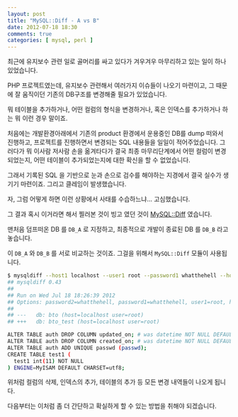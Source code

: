 ```yaml
---
layout: post
title: "MySQL::Diff - A vs B"
date: 2012-07-18 18:30
comments: true
categories: [ mysql, perl ]
---
```


 최근에 유지보수 관련 일로 골머리를 싸고 있다가 겨우겨우 마무리하고 있는 일이 하나 있었습니다.

 PHP 프로젝트였는데, 유지보수 관련해서 여러가지 이슈들이 나오기 마련이고, 그 때문에 잘 움직이던 기존의 DB구조를
변경해줄 필요가 있었습니다.

 뭐 테이블을 추가하거나, 어떤 컬럼의 형식을 변경하거나, 혹은 인덱스를 추가하거나 하는 뭐 이런 경우 말이죠.

 처음에는 개발환경아래에서 기존의 product 환경에서 운용중인 DB를 dump 떠와서 진행하고, 프로젝트를 진행하면서
변경되는 SQL 내용들을 일일이 적어주었습니다. 그러다가 뭐 이사람 저사람 손을 옮겨타다가 결국 최종 마무리단계에서 
어떤 컬럼이 변경되었는지, 어떤 테이블이 추가되었는지에 대한 확신을 할 수 없었습니다.

 그래서 기록된 SQL 을 기반으로 눈과 손으로 검수를 해야하는 지경에서 결국 실수가 생기기 마련이죠. 그리고 클레임이 발생했습니다.

 자, 그럼 어떻게 하면 이런 상황에서 사태를 수습하느냐... 고심했습니다.

 그 결과 혹시 이거라면 해서 찔러본 것이 빙고 였던 것이 [MySQL::Diff](http://metacpan.org/module/MySQL::Diff) 였습니다.

 맨처음 덤프떠온 DB 를 `DB_A` 로 지정하고, 최종적으로 개발이 종료된 DB 를 `DB_B` 라고 놓습니다.

 이 `DB_A` 와 `DB_B` 를 서로 비교하는 것이죠. 그걸을 위해서 `MySQL::Diff` 모듈이 사용됩니다.


``` bash
$ mysqldiff --host1 localhost --user1 root --password1 whatthehell --host2 localhost --user2 root --password2 whatthehell bto bto_test
## mysqldiff 0.43
## 
## Run on Wed Jul 18 18:26:39 2012
## Options: password2=whatthehell, password1=whatthehell, user1=root, host2=localhost, debug=0, host1=localhost, user2=root
##
## ---   db: bto (host=localhost user=root)
## +++   db: bto_test (host=localhost user=root)

ALTER TABLE auth DROP COLUMN updated_on; # was datetime NOT NULL DEFAULT '0000-00-00 00:00:00'
ALTER TABLE auth DROP COLUMN created_on; # was datetime NOT NULL DEFAULT '0000-00-00 00:00:00'
ALTER TABLE auth ADD UNIQUE passwd (passwd);
CREATE TABLE test1 (
  test1 int(11) NOT NULL
) ENGINE=MyISAM DEFAULT CHARSET=utf8;
```

위처럼 컬럼의 삭제, 인덱스의 추가, 테이블의 추가 등 모든 변경 내역들이 나오게 됩니다.

다음부터는 이처럼 좀 더 간단하고 확실하게 할 수 있는 방법을 취해야 되겠습니다.